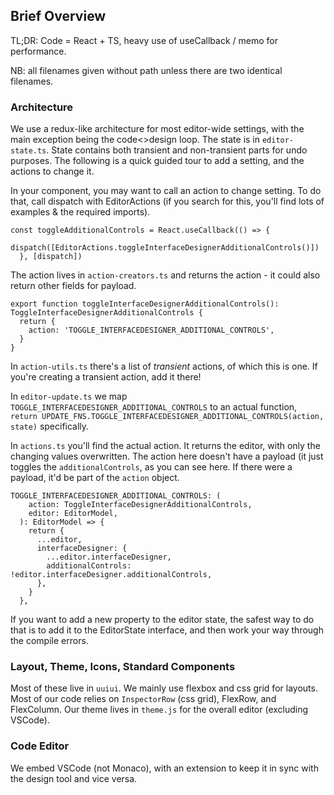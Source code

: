 ## Brief Overview
TL;DR: Code = React + TS, heavy use of useCallback / memo for performance. 

NB: all filenames given without path unless there are two identical filenames. 

### Architecture
We use a redux-like architecture for most editor-wide settings, with the main exception being the code<>design loop. The state is in `editor-state.ts`. State contains both transient and non-transient parts for undo purposes. The following is a quick guided tour to add a setting, and the actions to change it.

In your component, you may want to call an action to change setting. To do that, call dispatch with EditorActions (if you search for this, you'll find lots of examples & the required imports).

```
const toggleAdditionalControls = React.useCallback(() => {
    dispatch([EditorActions.toggleInterfaceDesignerAdditionalControls()])
  }, [dispatch])
```

The action lives in `action-creators.ts` and  returns the action - it could also return other fields for payload.

```
export function toggleInterfaceDesignerAdditionalControls(): ToggleInterfaceDesignerAdditionalControls {
  return {
    action: 'TOGGLE_INTERFACEDESIGNER_ADDITIONAL_CONTROLS',
  }
}
```

In `action-utils.ts` there's a list of _transient_ actions, of which this is one. If you're creating a transient action, add it there!

In `editor-update.ts` we map `TOGGLE_INTERFACEDESIGNER_ADDITIONAL_CONTROLS` to an actual function, `return UPDATE_FNS.TOGGLE_INTERFACEDESIGNER_ADDITIONAL_CONTROLS(action, state)` specifically. 

In `actions.ts` you'll find the actual action. It returns the editor, with only the changing values overwritten. The action here doesn't have a payload (it just toggles the `additionalControls`, as you can see here. If there were a payload, it'd be part of the `action` object.

```
TOGGLE_INTERFACEDESIGNER_ADDITIONAL_CONTROLS: (
    action: ToggleInterfaceDesignerAdditionalControls,
    editor: EditorModel,
  ): EditorModel => {
    return {
      ...editor,
      interfaceDesigner: {
        ...editor.interfaceDesigner,
        additionalControls: !editor.interfaceDesigner.additionalControls,
      },
    }
  },
  ```

If you want to add a new property to the editor state, the safest way to do that is to add it to the EditorState interface, and then work your way through the compile errors.


### Layout, Theme, Icons, Standard Components
Most of these live in `uuiui`. We mainly use flexbox and css grid for layouts. Most of our code relies on `InspectorRow` (css grid), FlexRow, and FlexColumn.
Our theme lives in `theme.js` for the overall editor (excluding VSCode). 


### Code Editor
We embed VSCode (not Monaco), with an extension to keep it in sync with the design tool and vice versa.

